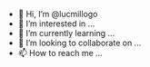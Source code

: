 - 👋 Hi, I’m @lucmillogo
- 👀 I’m interested in ...
- 🌱 I’m currently learning ...
- 💞️ I’m looking to collaborate on ...
- 📫 How to reach me ...

<!---
lucmillogo/lucmillogo is a ✨ special ✨ repository because its `README.md` (this file) appears on your GitHub profile.
You can click the Preview link to take a look at your changes.
--->
